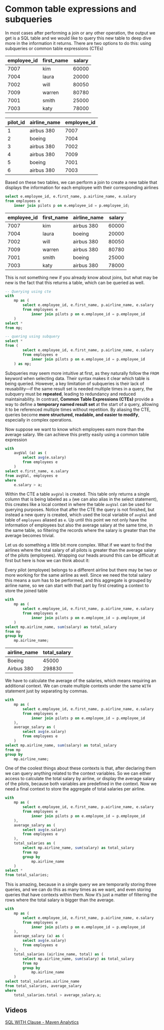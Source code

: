 # Common table expressions and subqueries

In most cases after performing a join or any other operation, the output we get is a SQL table and we would like to query this new table to deep dive more in the information it returns. There are two options to do this: using subqueries or common table expressions (CTEs)

| employee_id | first_name | salary |
| ----------- | ---------- | ------ |
| 7007        | kim        | 60000  |
| 7004        | laura      | 20000  |
| 7002        | will       | 80050  |
| 7009        | warren     | 80780  |
| 7001        | smith      | 25000  |
| 7003        | katy       | 78000  |

| pilot_id | airline_name | employee_id |
| -------- | ------------ | ----------- |
| 1        | airbus 380   | 7007        |
| 2        | boeing       | 7004        |
| 3        | airbus 380   | 7002        |
| 4        | airbus 380   | 7009        |
| 5        | boeing       | 7001        |
| 6        | airbus 380   | 7003        |

Based on these two tables, we can perform a join to create a new table that displays the information for each employee with their corresponding airlines

```sql
select e.employee_id, e.first_name, p.airline_name, e.salary
from employees e
    inner join pilots p on e.employee_id = p.employee_id;
```

| employee_id | first_name | airline_name | salary |
| ----------- | ---------- | ------------ | ------ |
| 7007        | kim        | airbus 380   | 60000  |
| 7004        | laura      | boeing       | 20000  |
| 7002        | will       | airbus 380   | 80050  |
| 7009        | warren     | airbus 380   | 80780  |
| 7001        | smith      | boeing       | 25000  |
| 7003        | katy       | airbus 380   | 78000  |

This is not something new if you already know about joins, but what may be new is the fact that this returns a table, which can be queried as well.

```sql
-- Querying using cte
with
    mp as (
        select e.employee_id, e.first_name, p.airline_name, e.salary
        from employees e
            inner join pilots p on e.employee_id = p.employee_id
    )
select *
from mp;
```

```sql
-- quering using subquery
select *
from (
        select e.employee_id, e.first_name, p.airline_name, e.salary
        from employees e
            inner join pilots p on e.employee_id = p.employee_id
    ) as mp;
```

Subqueries may seem more intuitive at first, as they naturally follow the `FROM` keyword when selecting data. Their syntax makes it clear which table is being queried. However, a key limitation of subqueries is their lack of reusability—if the same result set is needed multiple times in a query, the subquery must be **repeated**, leading to redundancy and reduced maintainability. In contrast, **Common Table Expressions (CTEs)** provide a way to define a **temporary named result set** at the start of a query, allowing it to be referenced multiple times without repetition. By aliasing the CTE, queries become **more structured, readable, and easier to modify**, especially in complex operations.

Now suppose we want to know which employees earn more than the average salary. We can achieve this pretty easily using a common table expression

```sql
with
    avgVal (a) as (
        select avg(e.salary)
        from employees e
    )
select e.first_name, e.salary
from avgVal, employees e
where
    e.salary > a;
```

Within the CTE a table `avgVal` is created. This table only returns a single column that is being labeled as `a` (we can also alias in the select statement), this creates like a local context in where the table `avgVal` can be used for querying purposes. Notice that after the CTE the query is not finished, but instead a new query is created, which used the local variable of `avgVal` and table of `employees` aliased as `e`. Up until this point we not only have the information of employees but also the average salary at the same time, in the same table, so filtering the records where the salary is greater than the average becomes trivial.

Let us do something a little bit more complex. What if we want to find the airlines where the total salary of all pilots is greater than the average salary of the pilots (employees). Wrapping our heads around this can be difficult at first but here is how we can think about it:

Every pilot (employee) belongs to a different airline but there may be two or more working for the same airline as well. Since we need the total salary this means a sum has to be performed, and this aggregate is grouped by airline name, so we can start with that part by first creating a context to store the joined table

```sql
with
    mp as (
        select e.employee_id, e.first_name, p.airline_name, e.salary
        from employees e
            inner join pilots p on e.employee_id = p.employee_id
    )
select mp.airline_name, sum(salary) as total_salary
from mp
group by
    mp.airline_name;
```

| airline_name | total_salary |
| ------------ | ------------ |
| Boeing       | 45000        |
| Airbus 380   | 298830       |

We have to calculate the average of the salaries, which means requiring an additional context. We can create multiple contexts under the same `WITH` statement just by separating by commas.

```sql
with
    mp as (
        select e.employee_id, e.first_name, p.airline_name, e.salary
        from employees e
            inner join pilots p on e.employee_id = p.employee_id
    ),
    average_salary as (
        select avg(e.salary)
        from employees e
    )
select mp.airline_name, sum(salary) as total_salary
from mp
group by
    mp.airline_name;
```

One of the coolest things about these contexts is that, after declaring them we can query anything related to the context variables. So we can either access to calculate the total salary by airline, or display the average salary of the pilots, because both variables are predefined in the context. Now we need a final context to store the aggregate of total salaries per airline.

```sql
with
    mp as (
        select e.employee_id, e.first_name, p.airline_name, e.salary
        from employees e
            inner join pilots p on e.employee_id = p.employee_id
    ),
    average_salary as (
        select avg(e.salary)
        from employees e
    ),
    total_salaries as (
        select mp.airline_name, sum(salary) as total_salary
        from mp
        group by
            mp.airline_name
    )
select *
from total_salaries;
```

This is amazing, because in a single query we are temporarily storing three queries, and we can do this as many times as we want, and even storing queries that have contexts within them. Now it’s just a matter of filtering the rows where the total salary is bigger than the average.

```sql
with
    mp as (
        select e.employee_id, e.first_name, p.airline_name, e.salary
        from employees e
            inner join pilots p on e.employee_id = p.employee_id
    ),
    average_salary (a) as (
        select avg(e.salary)
        from employees e
    ),
    total_salaries (airline_name, total) as (
        select mp.airline_name, sum(salary) as total_salary
        from mp
        group by
            mp.airline_name
    )
select total_salaries.airline_name
from total_salaries, average_salary
where
    total_salaries.total > average_salary.a;
```

## Videos

[SQL WITH Clause - Maven Analytics](https://www.youtube.com/watch?v=LJC8277LONg)
